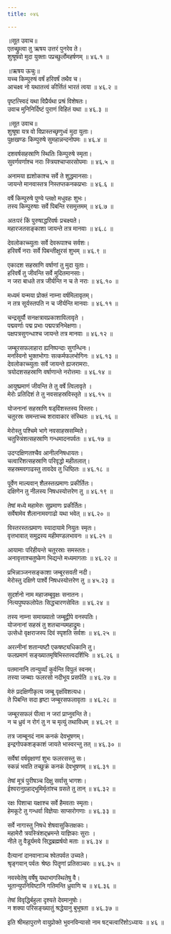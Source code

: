 ```yaml
---
title: ०४६

---
```

॥सूत उवाच॥  
एतच्छ्रुत्वा तु ऋषय उत्तरं पुनरेव ते।  
शुश्रूषवो मुदा युक्ताः पप्रच्छुर्लोमहर्षणम् ॥ ४६.१ ॥  
  
॥ऋषय ऊचुः॥  
यच्च किम्पुरुषं वर्षं हरिवर्षं तथैव च।  
आचक्ष्व नो यथातत्त्वं कीर्त्तितं भारतं त्वया ॥ ४६.२ ॥  
  
पृष्टत्स्विदं यथा विप्रैर्यथा प्रश्रं विशेषतः।  
उवाच मुनिनिर्दिष्टं पुराणं विहितं यथा ॥ ४६.३ ॥  
  
॥सूत उवाच॥  
शुश्रूषा यत्र वो विप्रास्तच्छृणुध्वं मुदा युताः।  
पुक्षखण्डः किम्पुरुषे सुमहान्नन्दनोपमः ॥ ४६.४ ॥  
  
दशवर्षसहस्राणि स्थितिः किम्पुरुषे स्मृता।  
सुवर्णवर्णाश्च नराः स्त्रियश्चाप्सरसोपमाः ॥ ४६.५ ॥  
  
अनामया ह्यशोकाश्च सर्वे ते शुद्धमानसाः।  
जायन्ते मानवास्तत्र निस्तप्तकनकप्रभाः ॥ ४६.६ ॥  
  
वर्षे किम्पुरुषे पुण्ये प्लक्षो मधुवहः शुभः।  
तस्य किम्पुरुषाः सर्वे पिबन्ति रसमुत्तमम् ॥ ४६.७ ॥  
  
अतःपरं किं पुरुषाद्धरिवर्षः प्रचक्ष्यते।  
महारजतसङ्काशा जायन्ते तत्र मानवाः ॥ ४६.८ ॥  
  
देवलोकाच्च्युताः सर्वे देवरूपाश्च सर्वशः।  
हरिवर्षे नराः सर्वे पिबन्तीक्षुरसं शुभम् ॥ ४६.९ ॥  
  
एकादश सहस्राणि वर्षाणां तु मुदा युताः।  
हरिवर्षे तु जीवन्ति सर्वे मुदितमानसाः।  
न जरा बाधते तत्र जीर्यन्ति न च ते नराः ॥ ४६.१० ॥  
  
मध्यमं यन्मया प्रोक्तं नाम्ना वर्षमिलावृतम्।  
न तत्र सूर्यस्तपति न च जीर्यन्ति मानवाः ॥ ४६.११ ॥  
  
चन्द्रसूर्यौ सनक्षत्रावप्रकाशाविलावृते ।  
पद्मवर्णाः पद्म प्रभाः पद्मपत्रनिभेक्षणाः।  
पक्षपत्रसुगन्धाश्च जायन्ते तत्र मानवाः ॥ ४६.१२ ॥  
  
जम्बूरसफलाहारा ह्यनिष्पन्दाः सुगन्धिनः।  
मनस्विनो भुक्तभोगाः सत्कर्मफलभोगिनः ॥ ४६.१३ ॥  
देवलोकाच्च्युताः सर्वे जायन्ते ह्यजरामराः.  
त्रयोदशसहस्राणि वर्षाणान्ते नरोत्तमाः ॥ ४६.१४ ॥  
  
आयुष्प्रमाणं जीवन्ति ते तु वर्षे त्विलावृते ।  
मेरोः प्रतिदिशं ते तु नवसाहस्रविस्तृते ॥ ४६.१५ ॥  
  
योजनानां सहस्राणि षड्‌विंशस्तस्य विस्तरः।  
चतुरस्रः समन्ताच्च शरावाकार संस्थितः ॥ ४६.१६ ॥  
  
मेरोस्तु पश्चिमे भागे नवसाहस्रसम्मिते।  
चतुस्त्रिंशत्सहस्राणि गन्धमादनपर्वतः ॥ ४६.१७ ॥  
  
उदग्दक्षिणतश्चैव आनीलनिषधायतः।  
चत्वारिंशत्सहस्राणि परिवृद्धो महीतलात्।  
सहस्रमवगाढस्तु तावदेव तु धिष्ठितः ॥ ४६.१८ ॥  
  
पूर्वेण माल्यवान् शैलस्तत्प्रमाणः प्रकीर्तितः।  
दक्षिणेन तु नीलस्य निषधस्योत्तरेण तु ॥ ४६.१९ ॥  
  
तेषां मध्ये महामेरुः सुप्रमाणः प्रकीर्तितः।  
सर्वेषामेव शैलानामवगाढो यथा भवेत् ॥ ४६.२० ॥  
  
विस्तरस्तत्प्रमाणः स्यादायामे नियुतः स्मृतः।  
वृत्तभावात् समुद्रस्य महीमण्डलभावनः ॥ ४६.२१ ॥  
  
आयामाः परिहीयन्ते चतुरस्राः समस्ततः।  
अनावृत्ताश्चतुष्केण भिद्यन्ते मध्यमागताः ॥ ४६.२२ ॥  
  
प्रभिन्नाञ्जनसङ्काशा जम्बूरसवती नदी।  
मेरोस्तु दक्षिणे पार्श्वे निषधस्योत्तरेण तु ॥ ४५.२३ ॥  
  
सुदर्शनो नाम महाजम्बूवृक्षः सनातनः।  
नित्यपुष्पफलोपेतः सिद्धचारणसेवितः ॥ ४६.२४ ॥  
  
तस्य नाम्ना समाख्यातो जम्बूद्वीपे वनस्पतिः।  
योजनानां सहस्रं तु शतचान्यमहाद्रुमः।  
उत्सेधो वृक्षराजस्प दिवं स्पृशति सर्वशः ॥ ४६.२५ ॥  
  
अरत्नीनां शतान्यष्टौ एकषष्ट्यधिकानि तु।  
फलप्रमाणं सङ्ख्यातमृषिभिस्तत्त्वदर्शिभिः ॥ ४६.२६ ॥  
  
पतमानानि तान्युर्व्यां कुर्वन्ति विपुलं स्वनम्।  
तस्या जम्ब्वाः फलरसो नदीभूय प्रसर्पति ॥ ४६.२७ ॥  
  
मेरुं प्रदक्षिणीकृत्य जम्बू वृक्षंविशत्यधः।  
ते पिबन्ति सदा हृष्टा जम्बूरसफलावृताः ॥ ४६.२८ ॥  
  
जम्बूरसफलं पीत्वा न जरां प्राप्नुवन्ति ते।  
न च ध्रुवं न रोगं तु न च मृत्युं तथाविधम् ॥ ४६.२९ ॥  
  
तत्र जाम्बूनदं नाम कनकं देवभूषणम्।  
इन्द्रगोपकशङ्काशं जायते भास्वरन्तु तत् ॥ ४६.३० ॥  
  
सर्वेषां वर्षवृक्षाणां शुभः फलरसस्तु सः।  
स्कन्नं भवति तच्छुक्रं कनकं देवभूषणम् ॥ ४६.३१ ॥  
  
तेषां मूत्रं पुरीषञ्च दिक्षु सर्वासु भागशः।  
ईश्वरानुग्रहाद्भूमिर्मृतांश्च ग्रसते तु तान् ॥ ४६.३२ ॥  
  
रक्षः पिशाचा यक्षाश्च सर्वे हैमवताः स्मृताः।  
हेमकूटे तु गन्धर्वा विज्ञेयाः साप्सरोगणाः ॥ ४६.३३ ॥  
  
सर्वे नागास्तु निषधे शेषवासुकितक्षकाः।  
महामेरौ त्रयस्त्रिंशद्भ्रमन्ते याज्ञिकाः सुराः ।  
नीले तु वैडूर्यमये सिद्धब्रह्मर्षयो मताः ॥ ४६.३४ ॥  
  
दैत्यानां दानवानाञ्च श्वेतपर्वत उच्यते।  
श्रृङ्गवान् पर्वतः श्रेष्ठः पितॄणां प्रतिसञ्चरः ॥ ४६.३५ ॥  
  
नवस्वेतेषु वर्षेषु यथाभागस्थितेषु वै।  
भूतान्युपनिविष्टानि गतिमन्ति ध्रुवाणि च ॥ ४६.३६ ॥  
  
तेषां विवृद्धिर्बहुला दृश्यते देवमानुषोः।  
न शक्या परिसङ्ख्यातुं श्रद्धेयानु बुभूषता ॥ ४६.३७ ॥  
  
इति श्रीमहापुराणे वायुप्रोक्ते भुवनविन्यासो नाम षट्चत्वारिंशोऽध्यायः ॥ ४६ ॥